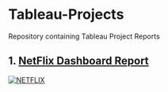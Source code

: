 # Tableau-Projects
Repository containing Tableau Project Reports
## 1. [NetFlix Dashboard Report](main/Netflix%20Report)
<div class='tableauPlaceholder' id='viz1703178181827' style='position: relative'><noscript><a href='#'><img alt='NETFLIX ' src='https:&#47;&#47;public.tableau.com&#47;static&#47;images&#47;Ne&#47;NetflixReport_17031771505390&#47;NETFLIX&#47;1_rss.png' style='border: none' /></a></noscript><object class='tableauViz'  style='display:none;'><param name='host_url' value='https%3A%2F%2Fpublic.tableau.com%2F' /> <param name='embed_code_version' value='3' /> <param name='site_root' value='' /><param name='name' value='NetflixReport_17031771505390&#47;NETFLIX' /><param name='tabs' value='no' /><param name='toolbar' value='yes' /><param name='static_image' value='https:&#47;&#47;public.tableau.com&#47;static&#47;images&#47;Ne&#47;NetflixReport_17031771505390&#47;NETFLIX&#47;1.png' /> <param name='animate_transition' value='yes' /><param name='display_static_image' value='yes' /><param name='display_spinner' value='yes' /><param name='display_overlay' value='yes' /><param name='display_count' value='yes' /><param name='language' value='en-US' /></object></div>               


